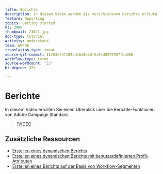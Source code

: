 ```yaml
---
title: Berichte
description: In diesem Video werden die verschiedenen Berichte erläutert, die standardmäßig für einen E-Mail-Versand verfügbar sind.
feature: Reporting
topics: Getting Started
kt: 3906
thumbnail: 23021.jpg
doc-type: tutorial
activity: understand
team: WWFRE
translation-type: tm+mt
source-git-commit: 11263e247184ddc6a8e3df6a8ed0899907fbb366
workflow-type: tm+mt
source-wordcount: '53'
ht-degree: 32%

---
```



# Berichte

In diesem Video erhalten Sie einen Überblick über die Berichte-Funktionen von Adobe Campaign Standard.

>[!VIDEO](https://video.tv.adobe.com/v/23021?quality=12)

## Zusätzliche Ressourcen

* [Erstellen eines dynamischen Berichts](/help/reporting/creating-a-dynamic-report.md)
* [Erstellen eines dynamischen Berichts mit benutzerdefinierten Profil-Attributen](/help/reporting/custom-profile-attributes-dynamic-reports.md)
* [Erstellen eines Berichts auf der Basis von Workflow-Segmenten](/help/reporting/report-on-workflow-segments.md)
